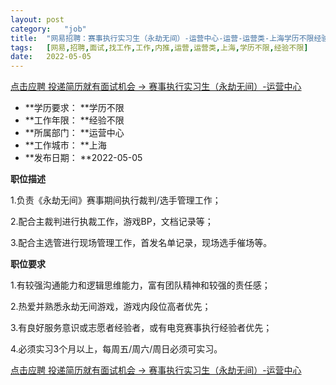 ```yaml
---
layout:	post
category:	"job"
title:	"网易招聘：赛事执行实习生（永劫无间）-运营中心-运营-运营类-上海学历不限经验不限"
tags:	[网易,招聘,面试,找工作,工作,内推,运营,运营类,上海,学历不限,经验不限]
date:	2022-05-05
---
```


[点击应聘 投递简历就有面试机会 ->  赛事执行实习生（永劫无间）-运营中心](http://mobile.bole.netease.com/bole/boleDetail?id=40016&employeeId=346f03c3cda5f04c&key=all)



- **学历要求： **学历不限
- **工作年限： **经验不限
- **所属部门： **运营中心
- **工作城市： **上海
- **发布日期： **2022-05-05



**职位描述**

1.负责《永劫无间》赛事期间执行裁判/选手管理工作；

2.配合主裁判进行执裁工作，游戏BP，文档记录等；

3.配合主选管进行现场管理工作，首发名单记录，现场选手催场等。



**职位要求**

1.有较强沟通能力和逻辑思维能力，富有团队精神和较强的责任感；

2.热爱并熟悉永劫无间游戏，游戏内段位高者优先；

3.有良好服务意识或志愿者经验者，或有电竞赛事执行经验者优先；

4.必须实习3个月以上，每周五/周六/周日必须可实习。



[点击应聘 投递简历就有面试机会 ->  赛事执行实习生（永劫无间）-运营中心](http://mobile.bole.netease.com/bole/boleDetail?id=40016&employeeId=346f03c3cda5f04c&key=all)